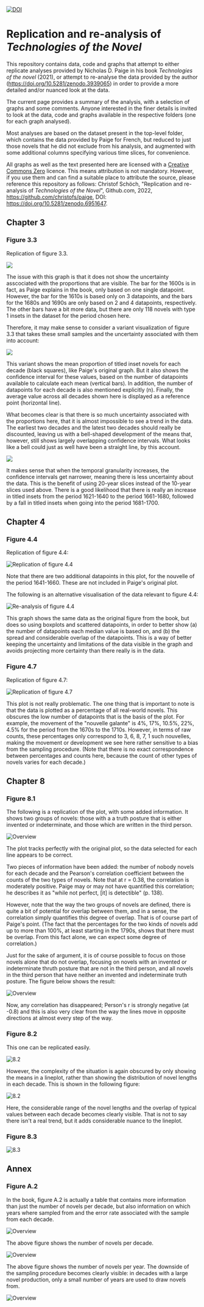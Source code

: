[![DOI](https://zenodo.org/badge/519745700.svg)](https://zenodo.org/badge/latestdoi/519745700)

# Replication and re-analysis of _Technologies of the Novel_

This repository contains data, code and graphs that attempt to either replicate analyses provided by Nicholas D. Paige in his book _Technologies of the novel_ (2021), or attempt to re-analyse the data provided by the author (https://doi.org/10.5281/zenodo.3939065) in order to provide a more detailed and/or nuanced look at the data. 

The current page provides a summary of the analysis, with a selection of graphs and some comments. Anyone interested in the finer details is invited to look at the data, code and graphs available in the respective folders (one for each graph analysed). 

Most analyses are based on the dataset present in the top-level folder, which contains the data provided by Paige for French, but reduced to just those novels that he did not exclude from his analysis, and augmented with some additional columns specifying various time slices, for convenience. 

All graphs as well as the text presented here are licensed with a [Creative Commons Zero](https://creativecommons.org/share-your-work/public-domain/cc0/) licence. This means attribution is not mandatory. However, if you use them and can find a suitable place to attribute the source, please reference this repository as follows: Christof Schöch, "Replication and re-analysis of _Technologies of the Novel_", Github.com, 2022, https://github.com/christofs/paige, DOI: https://doi.org/10.5281/zenodo.6951647.  

## Chapter 3

### Figure 3.3 

Replication of figure 3.3. 

![](ch3/fig_3-3_replication.svg)

The issue with this graph is that it does not show the uncertainty asscociated with the proportions that are visible. The bar for the 1600s is in fact, as Paige explains in the book, only based on one single datapoint. However, the bar for the 1610s is based only on 3 datapoints, and the bars for the 1680s and 1690s are only based on 2 and 4 datapoints, respectively. The other bars have a bit more data, but there are only 118 novels with type 1 insets in the dataset for the period chosen here. 

Therefore, it may make sense to consider a variant visualization of figure 3.3 that takes these small samples and the uncertainty associated with them into account: 

![](ch3/fig_3-3_errorplot-decade.svg)

This variant shows the mean proportion of titled inset novels for each decade (black squares), like Paige's original graph. But it also shows the confidence interval for these values, based on the number of datapoints available to calculate each mean (vertical bars). In addition, the number of datapoints for each decade is also mentioned explicitly (n). Finally, the average value across all decades shown here is displayed as a reference point (horizontal line). 

What becomes clear is that there is so much uncertainty associated with the proportions here, that it is almost impossible to see a trend in the data. The earliest two decades and the latest two decades should really be discounted, leaving us with a bell-shaped development of the means that, however, still shows largely overlapping confidence intervals. What looks like a bell could just as well have been a straight line, by this account. 

![](ch3/fig_3-3_errorplot-score.svg)

It makes sense that when the temporal granularity increases, the confidence intervals get narrower, meaning there is less uncertainty about the data. This is the benefit of using 20-year slices instead of the 10-year slices used above. There is a good likelihood that there is really an increase in titled insets from the period 1621-1640 to the period 1661-1680, followed by a fall in titled insets when going into the period 1681-1700. 


## Chapter 4 

### Figure 4.4 

Replication of figure 4.4: 

![Replication of figure 4.4](ch4/fig_4-4_replication-lineplot-paige44.svg)

Note that there are two additional datapoints in this plot, for the nouvelle of the period 1641-1660. These are not included in Paige's original plot.

The following is an alternative visualisation of the data relevant to figure 4.4:  

![Re-analysis of figure 4.4](ch4/fig_4-4_box%2Bscatter-score.svg)

This graph shows the same data as the original figure from the book, but does so using boxplots and scattered datapoints, in order to better show (a) the number of datapoints each median value is based on, and (b) the spread and considerable overlap of the datapoints. This is a way of better keeping the uncertainty and limitations of the data visible in the graph and avoids projecting more certainty than there really is in the data. 

### Figure 4.7 

Replication of figure 4.7: 

![Replication of figure 4.7](ch4/fig_4-7_lineplot-decades.svg)

This plot is not really problematic. The one thing that is important to note is that the data is plotted as a percentage of all real-world novels. This obscures the low number of datapoints that is the basis of the plot. For example, the movement of the "nouvelle galante" is 4%, 17%, 10.5%, 22%, 4.5% for the period from the 1670s to the 1710s. However, in terms of raw counts, these percentages only correspond to 3, 6, 8, 7, 1 such nouvelles, making the movement or development we see here rather sensitive to a bias from the sampling procedure. (Note that there is no exact correspondence between percentages and counts here, because the count of other types of novels varies for each decade.)

## Chapter 8 

### Figure 8.1

The following is a replication of the plot, with some added information. It shows two groups of novels: those with a a truth posture that is either invented or indeterminate, and those which are written in the third person. 

![Overview](ch8/fig_8-1_replication.svg)

The plot tracks perfectly with the original plot, so the data selected for each line appears to be correct. 

Two pieces of information have been added: the number of nobody novels for each decade and the Pearson's correlation coefficient between the counts of the two types of novels. Note that at r = 0.38, the correlation is moderately positive. Paige may or may not have quantified this correlation; he describes it as "while not perfect, [it] is detectible" (p. 138). 

However, note that the way the two groups of novels are defined, there is quite a bit of potential for overlap between them, and in a sense, the correlation simply quantifies this degree of overlap. That is of course part of Paige's point. (The fact that the percentages for the two kinds of novels add up to more than 100%, at least starting in the 1790s, shows that there must be overlap. From this fact alone, we can expect some degree of correlation.) 

Just for the sake of argument, it is of course possible to focus on those novels alone that do not overlap, focusing on novels with an invented or indeterminate thruth posture that are not in the third person, and all novels in the third person that have neither an invented and indeterminate truth posture. The figure below shows the result: 

![Overview](ch8/fig_8-1_reanalysis1.svg)

Now, any correlation has disappeared; Person's r is strongly negative (at -0.8) and this is also very clear from the way the lines move in opposite directions at almost every step of the way. 

### Figure 8.2

This one can be replicated easily. 

![8.2](ch8/fig_8-2_replication.svg)

However, the complexity of the situation is again obscured by only showing the means in a lineplot, rather than showing the distribution of novel lengths in each decade. This is shown in the following figure: 

![8.2](ch8/fig_8-2_replication.svg)

Here, the considerable range of the novel lengths and the overlap of typical values between each decade becomes clearly visible. That is not to say there isn't a real trend, but it adds considerable nuance to the lineplot. 

### Figure 8.3

![8.3](ch8/fig_8-3_replication.svg)


## Annex

### Figure A.2

In the book, figure A.2 is actually a table that contains more information than just the number of novels per decade, but also information on which years where sampled from and the error rate associated with the sample from each decade. 

![Overview](annex/dataset-decades.svg)

The above figure shows the number of novels per decade. 

![Overview](annex/dataset-years.svg)

The above figure shows the number of novels per year. The downside of the sampling procedure becomes clearly visible: in decades with a large novel production, only a small number of years are used to draw novels from. 

![Overview](annex/dataset-years+words.svg)

